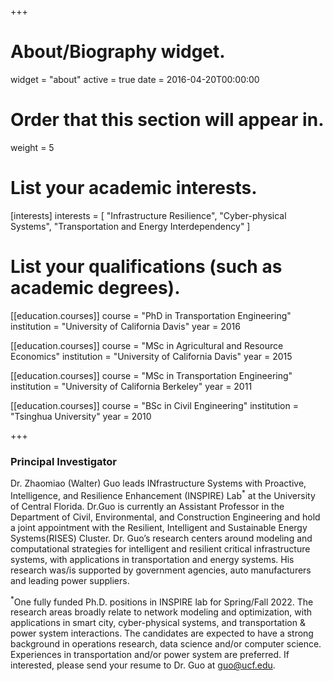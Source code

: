 +++
# About/Biography widget.
widget = "about"
active = true
date = 2016-04-20T00:00:00

# Order that this section will appear in.
weight = 5

# List your academic interests.
[interests]
  interests = [
    "Infrastructure Resilience",
    "Cyber-physical Systems",
    "Transportation and Energy Interdependency"
  ]

# List your qualifications (such as academic degrees).
[[education.courses]]
  course = "PhD in Transportation Engineering"
  institution = "University of California Davis"
  year = 2016

[[education.courses]]
  course = "MSc in Agricultural and Resource Economics"
  institution = "University of California Davis"
  year = 2015

[[education.courses]]
  course = "MSc in Transportation Engineering"
  institution = "University of California Berkeley"
  year = 2011

[[education.courses]]
  course = "BSc in Civil Engineering"
  institution = "Tsinghua University"
  year = 2010

+++

### Principal Investigator

Dr. Zhaomiao (Walter) Guo leads INfrastructure Systems with Proactive, Intelligence, and Resilience Enhancement (INSPIRE) Lab<sup>*</sup> at the University of Central Florida. Dr.Guo is currently an Assistant Professor in the Department of Civil, Environmental, and Construction Engineering and hold a joint appointment with the Resilient, Intelligent and Sustainable Energy Systems(RISES) Cluster. Dr. Guo’s research centers around modeling and computational strategies for intelligent and resilient critical infrastructure systems, with applications in transportation and energy systems. His research was/is supported by government agencies, auto manufacturers and leading power suppliers.

<sup>*</sup>One fully funded Ph.D. positions in INSPIRE lab for Spring/Fall 2022. The research areas broadly relate to network modeling and optimization, with applications in smart city, cyber-physical systems, and transportation & power system interactions. The candidates are expected to have a strong background in operations research, data science and/or computer science. Experiences in transportation and/or power system are preferred. If interested, please send your resume to Dr. Guo at guo@ucf.edu.
